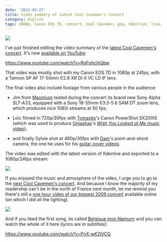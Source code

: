 ```yaml
---
date: '2012-03-27'
title: Video summary of latest Cool Cavemen's concert
category: English
tags: 1080p, Canon EOS 7D, concert, Cool Cavemen, gig, Kdenlive, live, Music, point and shoot, sony, Tamron, Video, YouTube
---
```


![]({attach}cool-cavemen-mjc-2011-preview.jpg)

I've just finished editing the video summary of the [latest Cool Cavemen's concert](https://coolcavemen.com/2011/menu-de-samedi-a-douai/). It's now [available on YouTube](https://www.youtube.com/watch?v=RpFqhcihQbw):

https://www.youtube.com/watch?v=RpFqhcihQbw

That video was mostly shot with my Canon EOS 7D in 1080p at 24fps, with a Tamron SP AF 17-50mm f/2.8 XR Di-II VC LD IF lens.

The final video also include footage from various people in the audience:

- Jim from [Maomium](https://maomium.com) tested during the concert its brand new Sony Alpha SLT-A33, equipped with a Sony 18-55mm f/3.5-5.6 SAM DT zoom lens, which produces nice 1080i streams at 50 fps;

- Loïc filmed in 720p/30fps with [Tomasito](https://coolcavemen.com/biography/tomasito/)'s Canon PowerShot SX200IS (which was used to produce [Omashay](https://omashay.com/)'s [_Wish You Looked at Me_ music video]({filename}/2011/making-of-omashay-wish-you-looked-at-me-music-video.md));

- and finally Sylvie shot at 480p/30fps with [Dam](https://coolcavemen.com/biography/dam/)'s point-and-shoot camera, the one he uses for his [guitar cover videos](https://www.youtube.com/user/damdahu/featured).

The video was edited with the latest version of Kdenlive and exported to a 1080p/24fps stream:

![]({attach}kdenlive-project-screenshot.png)

If you enjoyed the music and atmosphere of the video, I urge you to go to the [next Cool Cavemen's concert](https://coolcavemen.com/2012/concert-aux-gres-a-douai-le-samedi-7-avril/). And because I know the majority of my readership can't be in the north of France next month, let me remind you there's still a [one hour video of our biggest 2009 concert](https://www.youtube.com/watch?v=qE-bis-wYxs&list=PL4BAA557B7144031F&feature=plcp) available online (on which I did all the lighting).

![]({attach}belgique-mon-namurrr-preview.jpg)

And if you liked the first song, its called [Belgique mon Namurrr](https://coolcavemen.com/discography/songs-and-lyrics/belgique-mon-namurrr/) and you can watch the whole of it here (lyrics are in subtitles):

https://www.youtube.com/watch?v=PnX-wK2lVCQ
